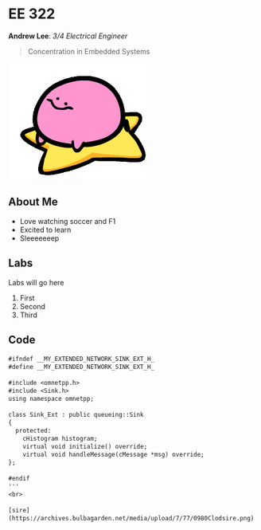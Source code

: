 # EE 322
  **Andrew Lee**: *3/4 Electrical Engineer*
  > Concentration in Embedded Systems <br>
  
![](kirbospin.gif)
## About Me
 - Love watching soccer and F1
 - Excited to learn
 - Sleeeeeeep
## Labs
Labs will go here
  1. First
  2. Second
  3. Third
## Code
```
#ifndef __MY_EXTENDED_NETWORK_SINK_EXT_H_
#define __MY_EXTENDED_NETWORK_SINK_EXT_H_

#include <omnetpp.h>
#include <Sink.h>
using namespace omnetpp;

class Sink_Ext : public queueing::Sink
{
  protected:
    cHistogram histogram;
    virtual void initialize() override;
    virtual void handleMessage(cMessage *msg) override;
};

#endif
'''
<br>

[sire](https://archives.bulbagarden.net/media/upload/7/77/0980Clodsire.png)

